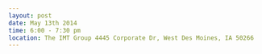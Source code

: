 ---
layout: post
date: May 13th 2014
time: 6:00 - 7:30 pm
location: The IMT Group 4445 Corporate Dr, West Des Moines, IA 50266
---